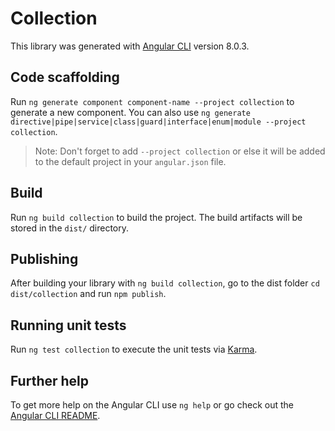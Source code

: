 # Collection

This library was generated with [Angular CLI](https://github.com/angular/angular-cli) version 8.0.3.

## Code scaffolding

Run `ng generate component component-name --project collection` to generate a new component. You can also use `ng generate directive|pipe|service|class|guard|interface|enum|module --project collection`.
> Note: Don't forget to add `--project collection` or else it will be added to the default project in your `angular.json` file. 

## Build

Run `ng build collection` to build the project. The build artifacts will be stored in the `dist/` directory.

## Publishing

After building your library with `ng build collection`, go to the dist folder `cd dist/collection` and run `npm publish`.

## Running unit tests

Run `ng test collection` to execute the unit tests via [Karma](https://karma-runner.github.io).

## Further help

To get more help on the Angular CLI use `ng help` or go check out the [Angular CLI README](https://github.com/angular/angular-cli/blob/master/README.md).
